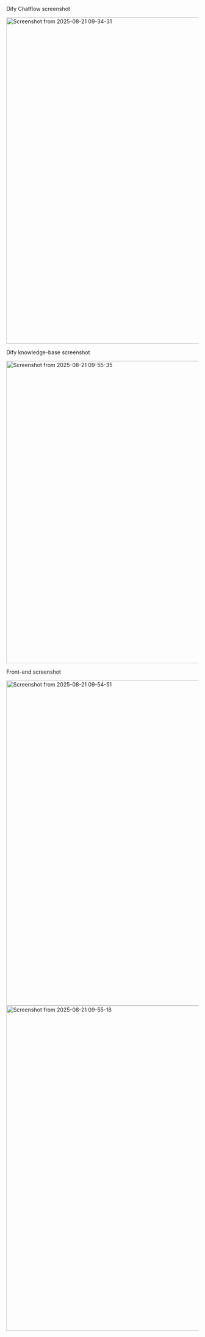 

Dify Chatflow screenshot

<img width="1829" height="855" alt="Screenshot from 2025-08-21 09-34-31" src="https://github.com/user-attachments/assets/327f2251-db88-4c60-9fd4-0dc88bd6561c" />


Dify knowledge-base screenshot

<img width="1839" height="792" alt="Screenshot from 2025-08-21 09-55-35" src="https://github.com/user-attachments/assets/51b0c04c-e985-4eb7-9cbf-d87f9a339319" />



Front-end screenshot

<img width="1836" height="852" alt="Screenshot from 2025-08-21 09-54-51" src="https://github.com/user-attachments/assets/0ba1b703-a0cd-479c-abe2-efbd7af058f2" />

<img width="1836" height="852" alt="Screenshot from 2025-08-21 09-55-18" src="https://github.com/user-attachments/assets/4f5d0dd6-62ef-4c64-ad74-69b451edc628" />


